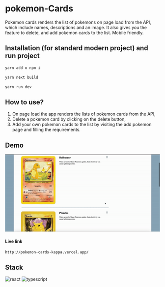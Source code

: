 # pokemon-Cards

Pokemon cards renders the list of pokemons on page load from the API, which include names, descriptions and an image. It also gives you the feature to delete, and add pokemon cards to the list. Mobile friendly.

## Installation (for standard modern project) and run project

```bash
yarn add o npm i
```

```bash
yarn next build
```

```bash
yarn run dev
```

## How to use?

1. On page load the app renders the lists of pokemon cards from the API,
2. Delete a pokemon card by clicking on the delete button,
3. Add your own pokemon cards to the list by visiting the add pokemon page and filling the requirements.

## Demo

![](poke.gif)

#### Live link

```
http://pokemon-cards-kappa.vercel.app/
```

## Stack

<img src="https://cdn.freebiesupply.com/logos/large/2x/react-1-logo-png-transparent.png" alt="react" width="40" height="40"> <img src='https://cdn.worldvectorlogo.com/logos/typescript.svg' alt='typescript' width='40' height='40'>
